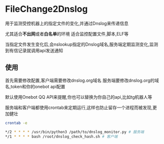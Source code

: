 # FileChange2Dnslog

用于监测受控机器上的指定文件的变化,并通过Dnslog来传递信息

尤其适合**不出网**或者**白名单**的环境
适合监控配置文件,脚本,ELF等

当指定文件发生变化后,会nslookup指定的Dnslog域名,服务端定期监测变化,监测到有信记录就调用api发送通知



## 使用
首先需要修改配置,客户端需要修改dnslog.org域名
服务端要修改dnslog.org的域名,token和你的onebot api配置

默认使用Onebot QQ API来提醒,你也可以替换为你自己的api,比如tg机器人等

服务端和客户端都使用crontab来定期运行,这样也防止留存一个进程而被发现,更加健壮
```bash
crontab -e

*/2 * * * * /usr/bin/python3 /path/to/dnslog_monitor.py # 服务端
*/1 * * * * bash /root/dnslog_check_hash.sh # 客户端
```
